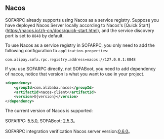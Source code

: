 ## Nacos

SOFARPC already supports using Nacos as a service registry. Suppose you have deployed Nacos Server locally according to Nacos's [Quick Start] (https://nacos.io/zh-cn/docs/quick-start.html), and the service discovery port is set to `8848` by default.

To use Nacos as a service registry in SOFARPC, you only need to add the following configuration to `application.properties`:
```
com.alipay.sofa.rpc.registry.address=nacos://127.0.0.1:8848
```

If you use SOFARPC directly, not SOFABoot, you need to add dependency of nacos, notice that version is what you want to use in your project.

```xml
<dependency>
    <groupId>com.alibaba.nacos</groupId>
    <artifactId>nacos-client</artifactId>
    <version>${version}</version>
</dependency>
```


The current version of Nacos is supported:

SOFARPC: [5.5.0](https://github.com/alipay/sofa-rpc/releases), SOFABoot: [2.5.3](https://github.com/alipay/sofa-boot/releases/)。

SOFARPC integration verification Nacos server version:[0.6.0](https://github.com/alibaba/nacos/releases/tag/0.6.0)。